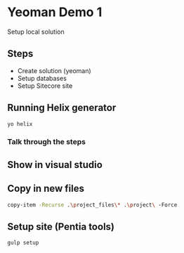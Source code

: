# Yeoman Demo 1
Setup local solution

## Steps
- Create solution (yeoman)
- Setup databases 
- Setup Sitecore site

## Running Helix generator
```sh
yo helix
```

### Talk through the steps

## Show in visual studio

## Copy in new files
```sh
copy-item -Recurse .\project_files\* .\project\ -Force
```

## Setup site (Pentia tools)
```sh
gulp setup
```






